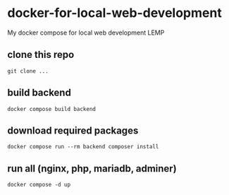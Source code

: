 # docker-for-local-web-development
My docker compose for local web development LEMP

## clone this repo
```
git clone ...
```

## build backend

```
docker compose build backend
```


## download required packages

```
docker compose run --rm backend composer install
```

## run all (nginx, php, mariadb, adminer)
```
docker compose -d up
```

